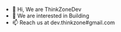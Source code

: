- 👋 Hi, We are ThinkZoneDev
- 👀 We are interested in Building
- 📫 Reach us at dev.thinkzone#gmail.com

<!---
thinkzoneDev/thinkzoneDev is a ✨ special ✨ repository because its `README.md` (this file) appears on your GitHub profile.
You can click the Preview link to take a look at your changes.
--->

